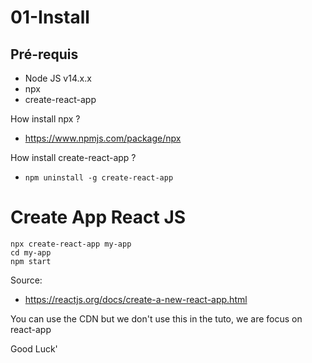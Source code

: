 # 01-Install

## Pré-requis
  - Node JS v14.x.x
  - npx
  - create-react-app

How install npx ?
  - https://www.npmjs.com/package/npx

How install create-react-app ?
  - ``` npm uninstall -g create-react-app ```


# Create App React JS

```
npx create-react-app my-app
cd my-app
npm start
```

Source:
  - https://reactjs.org/docs/create-a-new-react-app.html

You can use the CDN but we don't use this in the tuto, we are focus on react-app

Good Luck'
